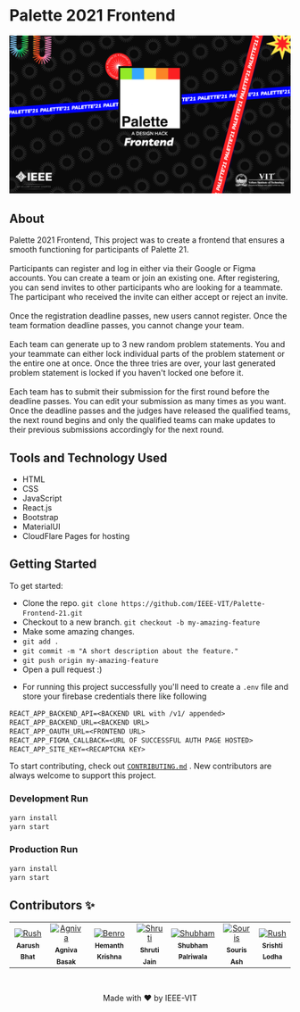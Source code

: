 # Palette 2021 Frontend

![Banner](src/assets/title.png)

## About

Palette 2021 Frontend, This project was to create a frontend that ensures a smooth functioning for participants of Palette 21.<br/><br/>
Participants can register and log in either via their Google or Figma accounts.
You can create a team or join an existing one. After registering, you can send invites to other participants who are looking for a teammate. The participant who received the invite can either accept or reject an invite.<br/><br/>
Once the registration deadline passes, new users cannot register. Once the team formation deadline passes, you cannot change your team.<br/><br/>
Each team can generate up to 3 new random problem statements. You and your teammate can either lock individual parts of the problem statement or the entire one at once. Once the three tries are over, your last generated problem statement is locked if you haven't locked one before it.<br/><br/>
Each team has to submit their submission for the first round before the deadline passes. You can edit your submission as many times as you want. Once the deadline passes and the judges have released the qualified teams, the next round begins and only the qualified teams can make updates to their previous submissions accordingly for the next round.<br/>

## Tools and Technology Used

- HTML
- CSS
- JavaScript
- React.js
- Bootstrap
- MaterialUI
- CloudFlare Pages for hosting

## Getting Started

To get started:

-   Clone the repo.
    `git clone https://github.com/IEEE-VIT/Palette-Frontend-21.git`
-   Checkout to a new branch.
    `git checkout -b my-amazing-feature`
-   Make some amazing changes.
-   `git add .`
-   `git commit -m "A short description about the feature."`
-   `git push origin my-amazing-feature`
-   Open a pull request :)

*   For running this project successfully you'll need to create a `.env` file and store your firebase credentials there like following

```
REACT_APP_BACKEND_API=<BACKEND URL with /v1/ appended>
REACT_APP_BACKEND_URL=<BACKEND URL>
REACT_APP_OAUTH_URL=<FRONTEND URL>
REACT_APP_FIGMA_CALLBACK=<URL OF SUCCESSFUL AUTH PAGE HOSTED>
REACT_APP_SITE_KEY=<RECAPTCHA KEY>
```

To start contributing, check out [`CONTRIBUTING.md`](https://github.com/IEEE-VIT/Palette-Frontend-21/blob/main/CONTRIBUTING.md) . New contributors are always welcome to support this project.


### Development Run

```shell
yarn install
yarn start
```

### Production Run

```shell
yarn install
yarn start
```

## Contributors ✨

<table>
	<tr>
    <td align="center">
    		<a href="https://github.com/r-ush"><img src="https://avatars.githubusercontent.com/r-ush" width="100px;" alt="Rush"/><br /><sub><b>Aarush Bhat</b></sub></a>
    	</td>
    <td align="center">
    		<a href="https://github.com/agnivabasak"><img src="https://avatars.githubusercontent.com/u/59768167?v=4" width="100px;" alt="Agniva"/><br /><sub><b>Agniva Basak</b></sub></a>
    	</td>
    <td align="center">
			<a href="https://github.com/DarthBenro008"><img src="https://avatars.githubusercontent.com/u/31009634?v=4" width="100px;" alt="Benro"/><br /><sub><b>Hemanth Krishna</b></sub></a>
		</td>
    <td align="center">
			<a href="https://github.com/CyberneTech"><img src="https://avatars.githubusercontent.com/u/62790233?v=4" width="100px;" alt="Shruti"/><br /><sub><b>Shruti Jain</b></sub></a>
		</td>
    <td align="center">
			<a href="https://github.com/ShubhamPalriwala"><img src="https://avatars.githubusercontent.com/u/55556994?v=4" width="100px;" alt="Shubham"/><br /><sub><b>Shubham Palriwala</b></sub></a>
		</td>
		<td align="center">
			<a href="https://github.com/souris-dev"><img src="https://avatars.githubusercontent.com/u/5001953?v=4" width="100px;" alt="Souris"/><br /><sub><b>Souris Ash</b></sub></a>
		</td>
    	<td align="center">
    		<a href="https://github.com/Srish-tii"><img src="https://avatars.githubusercontent.com/u/64086884?s=64&v=4" width="100px;" alt="Rush"/><br /><sub><b>Srishti Lodha</b></sub></a>
    	</td>
    </tr>

</table>

<br />

<p align="center">Made with ❤ by IEEE-VIT</p>
